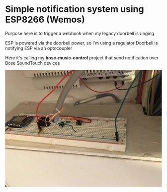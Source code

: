 
# Simple notification system using ESP8266 (Wemos)

Purpose here is to trigger a webhook when my legacy doorbell is ringing

ESP is powered via the doorbell power, so I'm using a regulator
Doorbell is notifying ESP via an optocoupler

Here it's calling my **bose-music-control** project that send notification over Bose SoundTouch devices

![project overview](prototype/IMG_1073.jpg)

